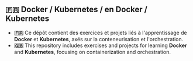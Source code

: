 ## 🇫🇷 Docker / Kubernetes / en Docker / Kubernetes

- **🇫🇷** Ce dépôt contient des exercices et projets liés à l'apprentissage de **Docker** et **Kubernetes**, axés sur la conteneurisation et l'orchestration.
- **🇬🇧** This repository includes exercises and projects for learning **Docker** and **Kubernetes**, focusing on containerization and orchestration.

